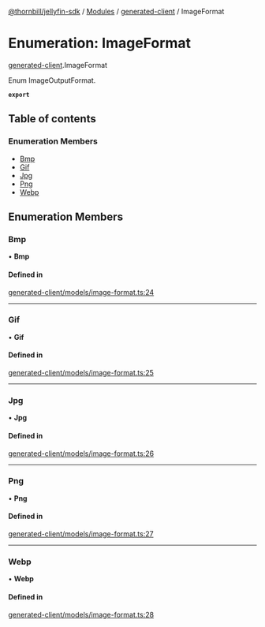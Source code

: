 [@thornbill/jellyfin-sdk](../README.md) / [Modules](../modules.md) / [generated-client](../modules/generated_client.md) / ImageFormat

# Enumeration: ImageFormat

[generated-client](../modules/generated_client.md).ImageFormat

Enum ImageOutputFormat.

**`export`**

## Table of contents

### Enumeration Members

- [Bmp](generated_client.ImageFormat.md#bmp)
- [Gif](generated_client.ImageFormat.md#gif)
- [Jpg](generated_client.ImageFormat.md#jpg)
- [Png](generated_client.ImageFormat.md#png)
- [Webp](generated_client.ImageFormat.md#webp)

## Enumeration Members

### Bmp

• **Bmp**

#### Defined in

[generated-client/models/image-format.ts:24](https://github.com/thornbill/jellyfin-sdk-typescript/blob/03092f3/src/generated-client/models/image-format.ts#L24)

___

### Gif

• **Gif**

#### Defined in

[generated-client/models/image-format.ts:25](https://github.com/thornbill/jellyfin-sdk-typescript/blob/03092f3/src/generated-client/models/image-format.ts#L25)

___

### Jpg

• **Jpg**

#### Defined in

[generated-client/models/image-format.ts:26](https://github.com/thornbill/jellyfin-sdk-typescript/blob/03092f3/src/generated-client/models/image-format.ts#L26)

___

### Png

• **Png**

#### Defined in

[generated-client/models/image-format.ts:27](https://github.com/thornbill/jellyfin-sdk-typescript/blob/03092f3/src/generated-client/models/image-format.ts#L27)

___

### Webp

• **Webp**

#### Defined in

[generated-client/models/image-format.ts:28](https://github.com/thornbill/jellyfin-sdk-typescript/blob/03092f3/src/generated-client/models/image-format.ts#L28)
